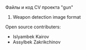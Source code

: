 Файлы и код CV проекта "gun"

1. Weapon detection image format

Open source contributers:
- Islyambek Kairov
- Assylbek Zakrikchinov
